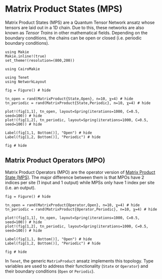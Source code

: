 # Matrix Product States (MPS)

Matrix Product States (MPS) are a Quantum Tensor Network ansatz whose tensors are laid out in a 1D chain.
Due to this, these networks are also known as _Tensor Trains_ in other mathematical fields.
Depending on the boundary conditions, the chains can be open or closed (i.e. periodic boundary conditions).

```@setup viz
using Makie
Makie.inline!(true)
set_theme!(resolution=(800,200))

using CairoMakie

using Tenet
using NetworkLayout
```

```@example viz
fig = Figure() # hide

tn_open = rand(MatrixProduct{State,Open}, n=10, χ=4) # hide
tn_periodic = rand(MatrixProduct{State,Periodic}, n=10, χ=4) # hide

plot!(fig[1,1], tn_open, layout=Spring(iterations=1000, C=0.5, seed=100)) # hide
plot!(fig[1,2], tn_periodic, layout=Spring(iterations=1000, C=0.5, seed=100)) # hide

Label(fig[1,1, Bottom()], "Open") # hide
Label(fig[1,2, Bottom()], "Periodic") # hide

fig # hide
```

## Matrix Product Operators (MPO)

Matrix Product Operators (MPO) are the operator version of [Matrix Product State (MPS)](#matrix-product-states-mps).
The major difference between them is that MPOs have 2 indices per site (1 input and 1 output) while MPSs only have 1 index per site (i.e. an output).

```@example viz
fig = Figure() # hide

tn_open = rand(MatrixProduct{Operator,Open}, n=10, χ=4) # hide
tn_periodic = rand(MatrixProduct{Operator,Periodic}, n=10, χ=4) # hide

plot!(fig[1,1], tn_open, layout=Spring(iterations=1000, C=0.5, seed=100)) # hide
plot!(fig[1,2], tn_periodic, layout=Spring(iterations=1000, C=0.5, seed=100)) # hide

Label(fig[1,1, Bottom()], "Open") # hide
Label(fig[1,2, Bottom()], "Periodic") # hide

fig # hide
```

In `Tenet`, the generic `MatrixProduct` ansatz implements this topology. Type variables are used to address their functionality (`State` or `Operator`) and their boundary conditions (`Open` or `Periodic`).
